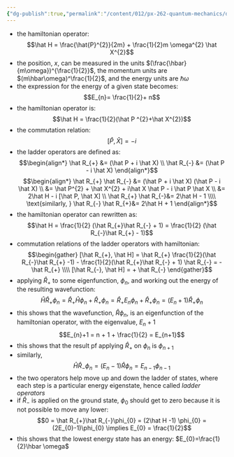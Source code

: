 ```yaml
---
{"dg-publish":true,"permalink":"/content/012/px-262-quantum-mechanics/d-ladder-operators-and-angular-momentum/px-262-d1-ladder-operators/","noteIcon":"1","created":"2024-11-25T10:50:32.000+00:00","updated":"2024-12-20T14:29:16.463+00:00"}
---
```


- the hamiltonian operator: 
  $$\hat H = \frac{\hat{P}^{2}}{2m} + \frac{1}{2}m \omega^{2} \hat X^{2}$$
- the position, $x$, can be measured in the units $(\frac{\hbar}{m\omega})^{\frac{1}{2}}$, the momentum units are $(m\hbar\omega)^\frac{1}{2}$, and the energy units are $\hbar\omega$
- the expression for the energy of a given state becomes: 
  $$E_{n}= \frac{1}{2}+ n$$
- the hamiltonian operator is: 
  $$\hat H = \frac{1}{2}(\hat P ^{2}+\hat X^{2})$$
- the commutation relation: 
  $$[\hat P , \hat X] = -i$$
- the ladder operators are defined as: 
$$\begin{align*}
	\hat R_{+} &= (\hat P + i \hat X) \\
	\hat R_{-} &= (\hat P - i \hat X)
\end{align*}$$
$$\begin{align*}
	\hat R_{+} \hat R_{-} &= (\hat P + i \hat X) (\hat P - i \hat X) \\
	&= \hat P^{2} + \hat X^{2} + i\hat X \hat P - i \hat P \hat X \\
	&= 2\hat H - i [\hat P, \hat X] \\
	\hat R_{+} \hat R_{-}&= 2\hat H - 1 \\\\
	\text{similarly, } \hat R_{-} \hat R_{+}&= 2\hat H + 1 
\end{align*}$$
- the hamiltonian operator can rewritten as: 
  $$\hat H = \frac{1}{2} (\hat R_{+}\hat R_{-} + 1) = \frac{1}{2} (\hat R_{-}\hat R_{+} - 1)$$
- commutation relations of the ladder operators with hamiltonian: 
$$\begin{gather}
	[\hat R_{+}, \hat H] = \hat R_{+} \frac{1}{2}(\hat R_{-}\hat R_{+} -1) - \frac{1}{2}(\hat R_{+}\hat R_{-} + 1) \hat R_{-} = - \hat R_{+} \\\\
	[\hat R_{-}, \hat H] = + \hat R_{-}
\end{gather}$$
- applying $\hat R_{+}$ to some eigenfunction, $\phi_n$, and working out the energy of the resulting wavefunction: 
  $$\hat H \hat R_{+} \phi_{n} = \hat R_{+} \hat H \phi_{n} + \hat R_{+} \phi_{n} = \hat R_{+}E_{n}\phi_{n}+ \hat R_{+} \phi_{n} = (E_{n}+1)\hat R_{+}\phi_{n}$$
- this shows that the wavefunction, $\hat R \phi_{n}$, is an eigenfunction of the hamiltonian operator, with the eigenvalue, $E_{n}+1$
$$E_{n}+1 = n + 1 + \frac{1}{2} = E_{n+1}$$
- this shows that the result pf applying $\hat R_{+}$ on $\phi_n$ is $\phi_{n+1}$
- similarly, 
  $$\hat H \hat R_{-}\phi_{n} = (E_{n}-1) \hat R \phi_{n} = E_{n-1}\phi_{n-1}$$
- the two operators help move up and down the ladder of states, where each step is a particular energy eigenstate, hence called *ladder operators*
- if $\hat R_{-}$ is applied on the ground state, $\phi_0$ should get to zero because it is not possible to move any lower: 
  $$0 = \hat R_{+}\hat R_{-}\phi_{0} = (2\hat H -1) \phi_{0} = (2E_{0}-1)\phi_{0} \implies E_{0} = \frac{1}{2}$$
- this shows that the lowest energy state has an energy: $E_{0}=\frac{1}{2}\hbar \omega$
